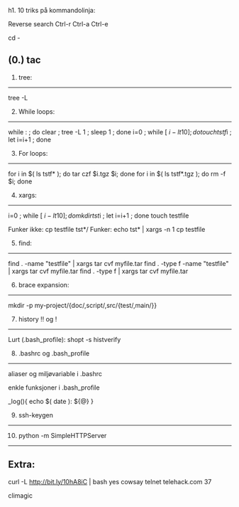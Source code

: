 h1. 10 triks på kommandolinja:

Reverse search Ctrl-r
Ctrl-a
Ctrl-e

cd -

(0.) tac
----------

1. tree:
--------

tree -L <level>

2. While loops:
-------------
while : ; do clear ; tree -L 1 ; sleep 1 ; done
i=0 ; while [ $i -lt 10 ]; do touch tstf$i ; let i=i+1 ; done

3. For loops:
----------
for i in $( ls tstf* ); do tar czf $i.tgz $i; done
for i in $( ls tstf*.tgz ); do rm -f $i; done

4. xargs:
---------
i=0 ; while [ $i -lt 10 ]; do mkdir tst$i ; let i=i+1 ; done
touch testfile

Funker ikke: cp testfile tst*/
Funker: echo tst* | xargs -n 1 cp testfile

5. find:
---------
find . -name "testfile" | xargs tar cvf myfile.tar
find . -type f -name "testfile" | xargs tar cvf myfile.tar
find . -type f | xargs tar cvf myfile.tar

6. brace expansion:
-----------------
mkdir -p my-project/{doc/,script/,src/{test/,main/}}

7. history !! og !<num>
------------------------
Lurt (.bash_profile): shopt -s histverify

8. .bashrc og .bash_profile
--------------------------
aliaser og miljøvariable i .bashrc

enkle funksjoner i .bash_profile

_log(){
  echo $( date ): ${@}
}

9. ssh-keygen
----------------

10. python -m SimpleHTTPServer
-----------------------------



Extra:
---------
curl -L http://bit.ly/10hA8iC  | bash
yes
cowsay
telnet telehack.com 37


climagic
